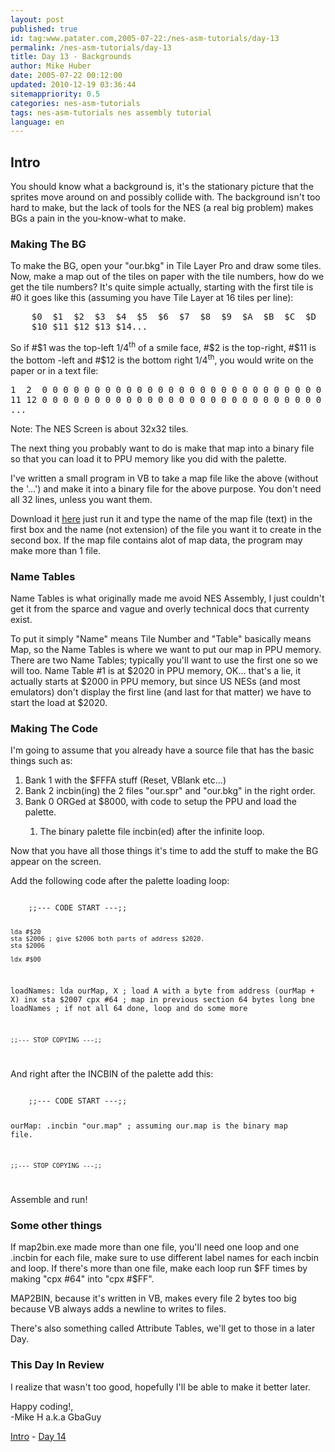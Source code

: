 ```yaml
---
layout: post
published: true
id: tag:www.patater.com,2005-07-22:/nes-asm-tutorials/day-13
permalink: /nes-asm-tutorials/day-13
title: Day 13 - Backgrounds
author: Mike Huber
date: 2005-07-22 00:12:00
updated: 2010-12-19 03:36:44
sitemappriority: 0.5
categories: nes-asm-tutorials
tags: nes-asm-tutorials nes assembly tutorial
language: en
---
```

<h2>Intro</h2>
<p>You should know what a background is, it's the stationary picture that the
sprites move around on and possibly collide with. The background isn't too hard
to make, but the lack of tools for the NES (a real big problem) makes BGs a
pain in the you-know-what to make.</p>

<h3>Making The BG</h3>
<p>To make the BG, open your "our.bkg" in Tile Layer Pro and draw some tiles.
Now, make a map out of the tiles on paper with the tile numbers, how do we get the
tile numbers? It's quite simple actually, starting with the first tile is #0 it goes
like this (assuming you have Tile Layer at 16 tiles per line):</p>
<pre>
    $0  $1  $2  $3  $4  $5  $6  $7  $8  $9  $A  $B  $C  $D  $E  $F
    $10 $11 $12 $13 $14...
</pre>

<p>So if #$1 was the top-left 1/4<sup>th</sup> of a smile face, #$2 is the
top-right, #$11 is the bottom -left and #$12 is the bottom right
1/4<sup>th</sup>, you would write on the paper or in a text file:</p>
<pre>
1  2  0 0 0 0 0 0 0 0 0 0 0 0 0 0 0 0 0 0 0 0 0 0 0 0 0 0 0 0 0 0
11 12 0 0 0 0 0 0 0 0 0 0 0 0 0 0 0 0 0 0 0 0 0 0 0 0 0 0 0 0 0 0
...
</pre>

<p>Note: The NES Screen is about 32x32 tiles.</p>

<p>The next thing you probably want to do is make that map into a binary file so
that you can load it to PPU memory like you did with the palette.</p>

<p>I've written a small program in VB to take a map file like the above (without the '...') and
make it into a binary file for the above purpose. You don't need all 32 lines, unless
you want them.</p>

<p>Download it <a href="/gbaguy/nesasm.zip">here</a>
just run it and type the name of the map file (text) in the first box and the
name (not extension) of the file you want it to create in the second box. If
the map file contains alot of map data, the program may make more than 1
file.</p>

<h3>Name Tables</h3>
<p>Name Tables is what originally made me avoid NES Assembly, I just couldn't
get it from the sparce and vague and overly technical docs that currenty
exist.</p>

<p>To put it simply "Name" means Tile Number and "Table" basically means Map,
so the Name Tables is where we want to put our map in PPU memory. There are two
Name Tables; typically you'll want to use the first one so we will too. Name
Table #1 is at $2020 in PPU memory, OK... that's a lie, it actually starts at
$2000 in PPU memory, but since US NESs (and most emulators) don't display the
first line (and last for that matter) we have to start the load at $2020.</p>

<h3>Making The Code</h3>

<p>I'm going to assume that you already have a source file that has the basic things
such as:</p>
<ol>
    <li>Bank 1 with the $FFFA stuff (Reset, VBlank etc...)</li>
    <li>Bank 2 incbin(ing) the 2 files "our.spr" and "our.bkg" in the right order.</li>
    <li>Bank 0 ORGed at $8000, with code to setup the PPU and load the palette.</li>
        <ol>
        <li>The binary palette file incbin(ed) after the infinite loop.</li>
        </ol>
</ol>

<p>Now that you have all those things it's time to add the stuff to make the
BG appear on the screen.</p>
<p>Add the following code after the palette loading loop:</p>
<code class="block">
    ;;--- CODE START ---;;

    lda #$20
    sta $2006 ; give $2006 both parts of address $2020.
    sta $2006

    ldx #$00
loadNames:
    lda ourMap, X ; load A with a byte from address (ourMap + X)
    inx
    sta $2007
    cpx #64 ; map in previous section 64 bytes long
    bne loadNames ; if not all 64 done, loop and do some more

    ;;--- STOP COPYING ---;;
</code>


<p>And right after the INCBIN of the palette add this:</p>
<code class="block">
    ;;--- CODE START ---;;

ourMap: .incbin "our.map" ; assuming our.map is the binary map file.

    ;;--- STOP COPYING ---;;
</code>


<p>Assemble and run!</p>

<h3>Some other things</h3>

<p>If map2bin.exe made more than one file, you'll need one loop and one .incbin
for each file, make sure to use different label names for each incbin and loop.
If there's more than one file, make each loop run $FF times by making "cpx #64"
into "cpx #$FF".</p>

<p>MAP2BIN, because it's written in VB, makes every file 2 bytes too big
because VB always adds a newline to writes to files.</p>

<p>There's also something called Attribute Tables, we'll get to those in a
later Day.</p>

<h3>This Day In Review</h3>

<p>I realize that wasn't too good, hopefully I'll be able to make it better
later.</p>

<p>
    Happy coding!,<br/>
        -Mike H a.k.a GbaGuy
</p>

<div class="series-navigation">
<a href="/nes-asm-tutorials">Intro</a> - <a href="/nes-asm-tutorials/day-14">Day 14</a>
</div>
